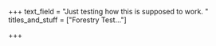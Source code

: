 +++
text_field = "Just testing how this is supposed to work. "
titles_and_stuff = ["Forestry Test..."]

+++
